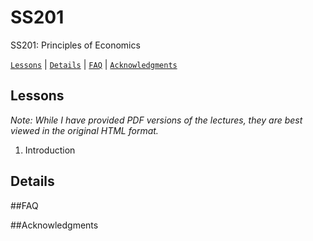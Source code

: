 # SS201
SS201: Principles of Economics

[`Lessons`](#lessons) | [`Details`](#details) |
[`FAQ`](#faq) | [`Acknowledgments`](#acknowledgements)

## Lessons

*Note: While I have provided PDF versions of the lectures, they are best viewed 
in the original HTML format.*

1. Introduction 
## Details

##FAQ

##Acknowledgments
